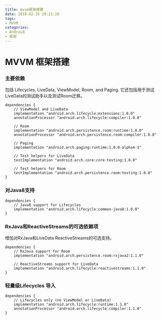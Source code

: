 ```yaml
---
title: mvvm框架搭建
date: 2018-02-26 20:21:20
tags: 
- MVVM
categories: 
- Android
- 框架
---
```



# MVVM 框架搭建

### 主要依赖
包括 Lifecycles, LiveData, ViewModel, Room, and Paging.
它还包括用于测试LiveData的测试助手以及测试Room迁移。

```
dependencies {
    // ViewModel and LiveData
    implementation "android.arch.lifecycle:extensions:1.0.0"
    annotationProcessor "android.arch.lifecycle:compiler:1.0.0"

    // Room
    implementation "android.arch.persistence.room:runtime:1.0.0"
    annotationProcessor "android.arch.persistence.room:compiler:1.0.0"

    // Paging
    implementation "android.arch.paging:runtime:1.0.0-alpha4-1"

    // Test helpers for LiveData
    testImplementation "android.arch.core:core-testing:1.0.0"

    // Test helpers for Room
    testImplementation "android.arch.persistence.room:testing:1.0.0"
}

```

### 对Java8支持

```
dependencies {
    // Java8 support for Lifecycles
    implementation "android.arch.lifecycle:common-java8:1.0.0"
}
```

### RxJava和ReactiveStreams的可选依赖项
增加对RxJava和LiveData ReactiveStreams的可选支持。

```
dependencies {
    // RxJava support for Room
    implementation "android.arch.persistence.room:rxjava2:1.1.0"

    // ReactiveStreams support for LiveData
    implementation "android.arch.lifecycle:reactivestreams:1.1.0"
}

```

### 轻量级Lifecycles 导入

```
dependencies {
    // Lifecycles only (no ViewModel or LiveData)
    implementation "android.arch.lifecycle:runtime:1.1.0"
    annotationProcessor "android.arch.lifecycle:compiler:1.1.0"
}
```


